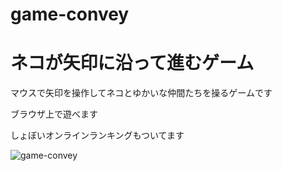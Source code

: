 # game-convey

# ネコが矢印に沿って進むゲーム

マウスで矢印を操作してネコとゆかいな仲間たちを操るゲームです

ブラウザ上で遊べます

しょぼいオンラインランキングもついてます


![game-convey](https://user-images.githubusercontent.com/82739042/153171537-dfe49c4a-b9d3-4a71-b682-8f3526ad0a02.jpg)


